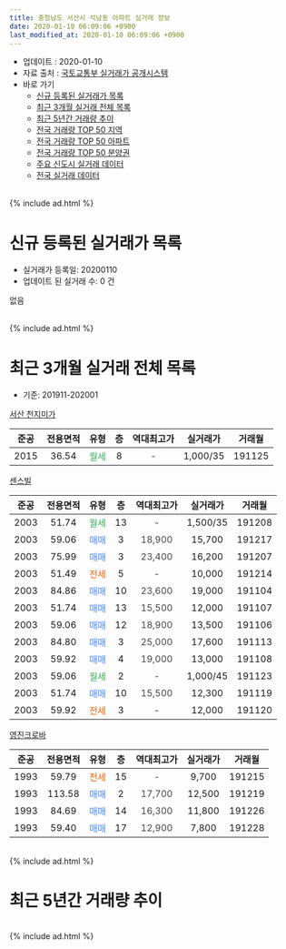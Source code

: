 ```yaml
---
title: 충청남도 서산시 석남동 아파트 실거래 정보
date: 2020-01-10 06:09:06 +0900
last_modified_at: 2020-01-10 06:09:06 +0900
---
```


* 업데이트 : 2020-01-10
* 자료 출처 : [국토교통부 실거래가 공개시스템](http://rt.molit.go.kr)
* 바로 가기
    * [신규 등록된 실거래가 목록](#신규-등록된-실거래가-목록)
    * [최근 3개월 실거래 전체 목록](#최근-3개월-실거래-전체-목록)
    * [최근 5년간 거래량 추이](#최근-5년간-거래량-추이)
    * [전국 거래량 TOP 50 지역](https://inasie.github.io/apt-trade-info/최근-3개월-전국에서-가장-거래가-많이-발생한-지역)
    * [전국 거래량 TOP 50 아파트](https://inasie.github.io/apt-trade-info/최근-3개월-전국에서-가장-거래가-많이-발생한-아파트)
    * [전국 거래량 TOP 50 분양권](https://inasie.github.io/apt-trade-info/최근-3개월-전국에서-가장-거래가-많이-발생한-분양권)
    * [주요 신도시 실거래 데이터](https://inasie.github.io/apt-trade-info/주요-신도시)
    * [전국 실거래 데이터](https://inasie.github.io/apt-trade-info/전국)
<br>
{% include ad.html %}
<br>

# 신규 등록된 실거래가 목록
* 실거래가 등록일: 20200110
* 업데이트 된 실거래 수: 0 건

없음

<br>
{% include ad.html %}
<br>

# 최근 3개월 실거래 전체 목록
* 기준: 201911-202001


[서산 천지미가](https://search.naver.com/search.naver?query=%EC%B6%A9%EC%B2%AD%EB%82%A8%EB%8F%84+%EC%84%9C%EC%82%B0%EC%8B%9C+%EC%84%9D%EB%82%A8%EB%8F%99+%EC%84%9C%EC%82%B0+%EC%B2%9C%EC%A7%80%EB%AF%B8%EA%B0%80)

|준공|전용면적|유형|층|역대최고가|실거래가|거래월|
|:---:|:---:|:---:|:---:|:---:|:---:|:---:|
|2015|36.54|<span style="color:#34a853">월세</span>|8|<span style="color:#444444">-</span>|1,000/35|191125|

[센스빌](https://search.naver.com/search.naver?query=%EC%B6%A9%EC%B2%AD%EB%82%A8%EB%8F%84+%EC%84%9C%EC%82%B0%EC%8B%9C+%EC%84%9D%EB%82%A8%EB%8F%99+%EC%84%BC%EC%8A%A4%EB%B9%8C)

|준공|전용면적|유형|층|역대최고가|실거래가|거래월|
|:---:|:---:|:---:|:---:|:---:|:---:|:---:|
|2003|51.74|<span style="color:#34a853">월세</span>|13|<span style="color:#444444">-</span>|1,500/35|191208|
|2003|59.06|<span style="color:#4285f3">매매</span>|3|<span style="color:#444444">18,900</span>|15,700|191217|
|2003|75.99|<span style="color:#4285f3">매매</span>|3|<span style="color:#444444">23,400</span>|16,200|191207|
|2003|51.49|<span style="color:#ff5a00">전세</span>|5|<span style="color:#444444">-</span>|10,000|191214|
|2003|84.86|<span style="color:#4285f3">매매</span>|10|<span style="color:#444444">23,600</span>|19,000|191104|
|2003|51.74|<span style="color:#4285f3">매매</span>|13|<span style="color:#444444">15,500</span>|12,000|191107|
|2003|59.06|<span style="color:#4285f3">매매</span>|12|<span style="color:#444444">18,900</span>|13,500|191106|
|2003|84.80|<span style="color:#4285f3">매매</span>|3|<span style="color:#444444">25,000</span>|17,600|191113|
|2003|59.92|<span style="color:#4285f3">매매</span>|4|<span style="color:#444444">19,000</span>|13,000|191108|
|2003|59.06|<span style="color:#34a853">월세</span>|2|<span style="color:#444444">-</span>|1,000/45|191123|
|2003|51.74|<span style="color:#4285f3">매매</span>|10|<span style="color:#444444">15,500</span>|12,300|191119|
|2003|59.92|<span style="color:#ff5a00">전세</span>|3|<span style="color:#444444">-</span>|12,000|191120|

[영진크로바](https://search.naver.com/search.naver?query=%EC%B6%A9%EC%B2%AD%EB%82%A8%EB%8F%84+%EC%84%9C%EC%82%B0%EC%8B%9C+%EC%84%9D%EB%82%A8%EB%8F%99+%EC%98%81%EC%A7%84%ED%81%AC%EB%A1%9C%EB%B0%94)

|준공|전용면적|유형|층|역대최고가|실거래가|거래월|
|:---:|:---:|:---:|:---:|:---:|:---:|:---:|
|1993|59.79|<span style="color:#ff5a00">전세</span>|15|<span style="color:#444444">-</span>|9,700|191215|
|1993|113.58|<span style="color:#4285f3">매매</span>|2|<span style="color:#444444">17,700</span>|12,500|191219|
|1993|84.69|<span style="color:#4285f3">매매</span>|14|<span style="color:#444444">16,300</span>|11,800|191226|
|1993|59.40|<span style="color:#4285f3">매매</span>|17|<span style="color:#444444">12,900</span>|7,800|191228|


<br>
{% include ad.html %}
<br>

# 최근 5년간 거래량 추이


<div style="width:100%;">
    <canvas id="deal_progress" height="200"></canvas>
</div>

<script>
new Chart(document.getElementById("deal_progress"), {
    type: 'line',
    data: {
        labels: ['201501','201502','201503','201504','201505','201506','201507','201508','201509','201510','201511','201512','201601','201602','201603','201604','201605','201606','201607','201608','201609','201610','201611','201612','201701','201702','201703','201704','201705','201706','201707','201708','201709','201710','201711','201712','201801','201802','201803','201804','201805','201806','201807','201808','201809','201810','201811','201812','201901','201902','201903','201904','201905','201906','201907','201908','201909','201910','201911','201912','202001'],
        datasets: [{
            label: '매매',
            pointRadius: 1,
            data: [9, 3, 10, 6, 6, 7, 8, 19, 27, 20, 22, 12, 21, 9, 6, 9, 11, 15, 13, 9, 13, 12, 11, 10, 5, 15, 12, 5, 11, 15, 11, 8, 9, 6, 5, 4, 9, 5, 8, 13, 14, 8, 4, 3, 3, 10, 7, 3, 6, 8, 9, 8, 8, 10, 8, 9, 5, 4, 6, 5, 0],
            borderColor: "rgba(255, 201, 14, 1)",
            backgroundColor: "rgba(255, 201, 14, 0.5)",
            fill: false,
            lineTension: 0
        },{
            label: '전월세',
            pointRadius: 1,
            data: [6, 4, 4, 5, 2, 0, 2, 2, 6, 5, 8, 6, 15, 6, 2, 10, 7, 6, 5, 4, 6, 5, 5, 4, 9, 2, 10, 3, 5, 5, 5, 2, 3, 8, 4, 1, 4, 4, 5, 5, 5, 3, 3, 5, 2, 3, 8, 4, 12, 8, 7, 11, 6, 5, 3, 8, 5, 4, 3, 3, 0],
            borderColor: "rgba(0, 141, 185, 1)",
            backgroundColor: "rgba(0, 141, 185, 0.5)",
            fill: false,
            lineTension: 0
        }
        ]
    },
    options: {
        responsive: true,
        title: {
            display: false
        },
        tooltips: {
            mode: 'index',
            intersect: false
        },
        hover: {
            mode: 'nearest',
            intersect: true
        },
        scales: {
            xAxes: [{
                display: true,
                scaleLabel: {
                    display: true,
                    labelString: '년/월'
                }
            }],
            yAxes: [{
                display: true,
                ticks: {
                    suggestedMin: 0,
                },
                scaleLabel: {
                    display: true,
                    labelString: '실거래 수'
                }
            }]
        }
    }
});

</script>


<br>
{% include ad.html %}
<br>

